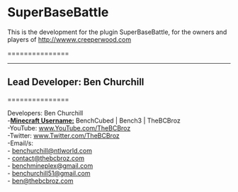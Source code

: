 SuperBaseBattle
===============

This is the development for the plugin SuperBaseBattle, for the owners and players of http://wwww.creeperwood.com

===============

-----------------------------
Lead Developer: Ben Churchill
-----------------------------

===============

Developers: Ben Churchill<br>
    -<b><u>Minecraft Username:</b></u> BenchCubed | Bench3 | TheBCBroz        <br>
    -YouTube: www.YouTube.com/TheBCBroz                             <br>
    -Twitter: www.Twitter.com/TheBCBroz                                 <br>
    -Email/s:                                                               <br>
        - benchurchill@ntlworld.com                                             <br>
        - contact@thebcbroz.com                                                     <br>
        - benchmineplex@gmail.com                                                       <br>
        - benchurchill51@gmail.com                                                          <br>
        - ben@thebcbroz.com                                                                     <br>

